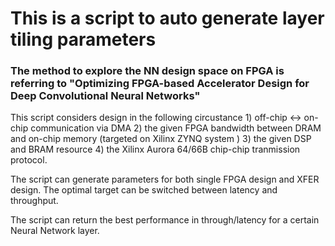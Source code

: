 # This is a script to auto generate layer tiling parameters

### The method to explore the NN design space on FPGA is referring to "Optimizing FPGA-based Accelerator Design for Deep Convolutional Neural Networks"

This script considers design in the following circustance 1) off-chip <-> on-chip communication via DMA 2) the given FPGA bandwidth between DRAM and on-chip memory (targeted on Xilinx ZYNQ system ) 3) the given DSP and BRAM resource 4) the Xilinx Aurora 64/66B chip-chip tranmission protocol. 

The script can generate parameters for both single FPGA design and XFER design. The optimal target can be switched between latency and throughput.

The script can return the best performance in through/latency for a certain Neural Network layer.
